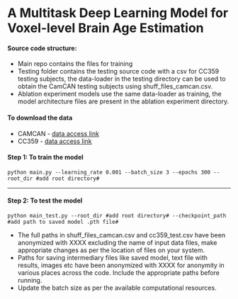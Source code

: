 
# A Multitask Deep Learning Model for Voxel-level Brain Age Estimation

#### Source code structure:
* Main repo contains the files for training
* Testing folder contains the testing source code with a csv for CC359 testing subjects, the data-loader in the testing directory can be used to obtain the CamCAN testing subjects using shuff_files_camcan.csv.
* Ablation experiment models use the same data-loader as training, the model architecture files are present in the ablation experiment directory.

#### To download the data
* CAMCAN - [data access link](https://camcan-archive.mrc-cbu.cam.ac.uk/dataaccess/)
* CC359 - [data access link](https://docs.google.com/forms/d/e/1FAIpQLSe5hfUkyZQAFGP2yFKxEjv8h0KbIXyAKIHffwXCuQJ5Y7SqRw/viewform)


#### Step 1: To train the model
```
python main.py --learning_rate 0.001 --batch_size 3 --epochs 300 --root_dir #add root directory#
```
***

#### Step 2: To test the model

```
python main_test.py --root_dir #add root directory# --checkpoint_path #add path to saved model .pth file#

```

* The full paths in shuff_files_camcan.csv and cc359_test.csv have been anonymized with XXXX excluding the name of input data files, make appropriate changes as per the location of files on your system.
* Paths for saving intermediary files like saved model, text file with results, images etc have been anonymized with XXXX for anonymity in various places across the code. Include the appropriate paths before running.
* Update the batch size as per the available computational resources.
